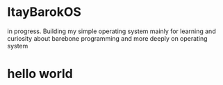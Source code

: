 # ItayBarokOS
in progress. Building my simple operating system mainly for learning and curiosity about barebone programming and more deeply on operating system
# hello world
